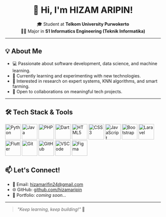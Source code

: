 <h1 align="center">👋 Hi, I'm HIZAM ARIPIN!</h1>

<p align="center">
  🎓 Student at <b>Telkom University Purwokerto</b><br>
  🧑‍💻 Major in <b>S1 Informatics Engineering (Teknik Informatika)</b>
</p>

---

## 💡 About Me

- 💻 Passionate about software development, data science, and machine learning.
- 🌱 Currently learning and experimenting with new technologies.
- 🧠 Interested in research on expert systems, KNN algorithms, and smart farming.
- 🚀 Open to collaborations on meaningful tech projects.

---

## 🛠️ Tech Stack & Tools

<p align="left">
  <!-- Languages -->
  <img src="https://cdn.jsdelivr.net/gh/devicons/devicon/icons/python/python-original.svg" width="50" alt="Python"/>
  <img src="https://cdn.jsdelivr.net/gh/devicons/devicon/icons/java/java-original.svg" width="50" alt="Java"/>
  <img src="https://cdn.jsdelivr.net/gh/devicons/devicon/icons/php/php-original.svg" width="50" alt="PHP"/>
  <img src="https://cdn.jsdelivr.net/gh/devicons/devicon/icons/dart/dart-original.svg" width="50" alt="Dart"/>

  <!-- Web -->
  <img src="https://cdn.jsdelivr.net/gh/devicons/devicon/icons/html5/html5-original.svg" width="50" alt="HTML5"/>
  <img src="https://cdn.jsdelivr.net/gh/devicons/devicon/icons/css3/css3-original.svg" width="50" alt="CSS3"/>
  <img src="https://cdn.jsdelivr.net/gh/devicons/devicon/icons/javascript/javascript-original.svg" width="50" alt="JavaScript"/>
  <img src="https://cdn.jsdelivr.net/gh/devicons/devicon/icons/bootstrap/bootstrap-original.svg" width="50" alt="Bootstrap"/>

  <!-- Frameworks -->
  <img src="https://laravel.com/img/logomark.min.svg" width="50" alt="Laravel"/>
  <img src="https://cdn.jsdelivr.net/gh/devicons/devicon/icons/flutter/flutter-original.svg" width="50" alt="Flutter"/>

  <!-- Tools -->
  <img src="https://cdn.jsdelivr.net/gh/devicons/devicon/icons/git/git-original.svg" width="50" alt="Git"/>
  <img src="https://cdn.jsdelivr.net/gh/devicons/devicon/icons/github/github-original.svg" width="50" alt="GitHub"/>
  <img src="https://cdn.jsdelivr.net/gh/devicons/devicon/icons/vscode/vscode-original.svg" width="50" alt="VSCode"/>
  <img src="https://cdn.jsdelivr.net/gh/devicons/devicon/icons/figma/figma-original.svg" width="50" alt="Figma"/>
</p>

## 📫 Let's Connect!

- 📧 Email: [hizamarifin24@gmail.com](mailto:hizamarifin24@gmail.com)
- 🌐 GitHub: [github.com/hizamaripin](https://github.com/hizamaripin)
- 🧾 Portfolio: _coming soon..._

---

> *"Keep learning, keep building!"* 🚀
